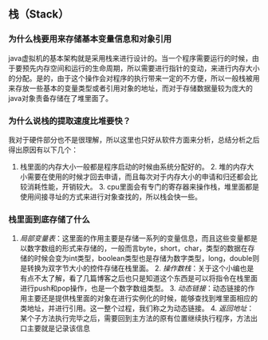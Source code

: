 ## 栈（Stack）
### 为什么栈要用来存储基本变量信息和对象引用
java虚拟机的基本架构就是采用栈来进行设计的。当一个程序需要运行的时候，由于要预先内存空间和运行的生命周期，所以需要进行指针的变动，来进行内存大小的分配。是的，由于这个操作会对程序的执行带来一定的不方便，所以一般栈被用来存放一些基本的变量类型或者引用对象的地址，而对于存储数据量较为庞大的java对象责备存储在了堆里面了。
### 为什么说栈的提取速度比堆要快？
我对于硬件部分也不是很理解，所以这里也只好从软件方面来分析，总结分析之后得出原因有以下几个：
1. 栈里面的内存大小一般都是程序启动的时候由系统分配好的。
	2. 堆的内存大小需要在使用的时候才回去申请，而且每次对于内存大小的申请和归还都会比较消耗性能，开销较大。
	3. cpu里面会有专门的寄存器来操作栈，堆里面都是使用间接寻址的方式来进行对象查找的，所以栈会快一些。
### 栈里面到底存储了什么
1. *局部变量表*：这里面的作用主要是存储一系列的变量信息，而且这些变量都是以数字数组的形式来存储的，一般而言byte，short，char，类型的数据在存储的时候会变为int类型，boolean类型也是存储为数字类型，long，double则是转换为双字节大小的控件存储在栈里面。
	2. *操作数栈*：关于这个小编也是有点不太了解，看了几篇博客之后也只是知道这个东西是可以将指令在栈里面进行push和pop操作，也是一个数字数组类型。
	3. *动态链接*：动态链接的作用主要还是提供栈里面的对象在进行实例化的时候，能够查找到堆里面相应的类地址，并进行引用。这一整个过程，我们称之为动态链接。
	4. *返回地址*：某个子方法执行完毕之后，需要回到主方法的原有位置继续执行程序，方法出口主要就是记录该信息